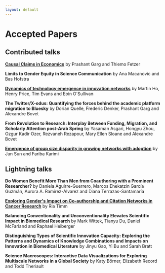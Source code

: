```yaml
---
layout: default
---
```


# Accepted Papers

## Contributed talks

[**Causal Claims in Economics**](https://arxiv.org/abs/2501.06873) by Prashant Garg and Thiemo Fetzer

**Limits to Gender Equity in Science Communication** by Ana Macanovic and Bas Hofstra

[**Dynamics of technology emergence in innovation networks**](https://www.nature.com/articles/s41598-023-50280-4) by Martin Ho, Henry Price, Tim Evans and Eoin O'Sullivan

**The Twitter/X-odus: Quantifying the forces behind the academic platform migration to Bluesky** by Dorian Quelle, Frederic Denker, Prashant Garg and Alexandre Bovet

**From Revolution to Research: Interplay Between Funding, Migration, and Scholarly Attention post-Arab Spring** by Yasaman Asgari, Hongyu Zhou, Ozgur Kadir Ozer, Rezvaneh Rezapour, Mary Ellen Sloane and Alexandre Bovet

[**Emergence of group size disparity in growing networks with adoption**](https://doi.org/10.1038/s42005-024-01799-z) by Jun Sun and Fariba Karimi

## Lightning talks

**Do Women Benefit More Than Men from Coauthoring with a Prominent Researcher?** by Daniela Aguirre-Guerrero, Marcos Ehekatzin García Guzmán, Aurora A. Ramírez-Álvarez and Diana Terrazas-Santamaría

[**Exploring Gender's Impact on Co-authorship and Citation Networks in Cancer Research**](https://github.com/netscisci/netscisci.github.io/blob/main/assets/papers/NetSciSci2025_paper_8.pdf) by Ria Timm

**Balancing Conventionality and Unconventionality Elevates Scientific Impact in Biomedical Research** by Mark Wittek, Tianyu Du, Daniel McFarland and Raphael Heiberger

**Distinguishing Types of Scientific Innovation Capacity: Exploring the Patterns and Dynamics of Knowledge Combinations and Impacts on Innovation in Biomedical Literature** by Jinyu Gao, Yi Bu and Sarah Bratt

**Science Macroscopes: Interactive Data Visualizations for Exploring Multiscale Networks in a Global Society** by Katy Börner, Elizabeth Record and Todd Theriault
